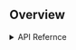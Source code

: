## Overview



<details>
<summary>API Refernce</summary>
<br>
<details>
<summary>Form.js</summary>
<br>
The Form System is organized around a few key concepts that are helpful to understand if you want to use the public facing API.
The first concept is a config file - Each form uses a central configuration file that contains JSON that is responsible for
indicating how you want your form set up as well as how you want it to look. This form.js file contains mostly JSON and the most important portion of the file is form config object that assigned as `const formConfig` and will contain lots of JSON -
  
 ```
 const formConfig = {
  ...lots of code
 }
 ```
This config object contains many options - 

<details>
<summary>urlPrefix: '/'</summary>
<br>
This does something but I don't know what it is.
</details>
  
  This central config file also contains a set of
chapters & pages for your form, chapters can be though of as sections of you form and pages are the individual pages of your
form. A chapter can contain multiple pages, for instance if you want to have one section of your form that contains all of a
person's personal information and then inside that chapter you could have a separate page for name and basic information like
social security number, then a separate page for the person's address. These two pages of information can conceptually both be
a person's information so they make sense to put in a `person-information` chapter ( or something like it ).
</details>
</details>
